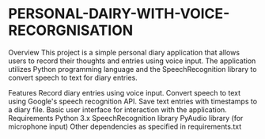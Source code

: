 # PERSONAL-DAIRY-WITH-VOICE-RECORGNISATION
Overview
This project is a simple personal diary application that allows users to record their thoughts and entries using voice input. The application utilizes Python programming language and the SpeechRecognition library to convert speech to text for diary entries.

Features
Record diary entries using voice input.
Convert speech to text using Google's speech recognition API.
Save text entries with timestamps to a diary file.
Basic user interface for interaction with the application.
Requirements
Python 3.x
SpeechRecognition library
PyAudio library (for microphone input)
Other dependencies as specified in requirements.txt
